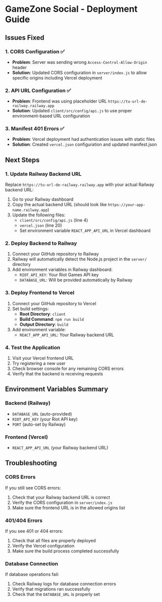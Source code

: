 # GameZone Social - Deployment Guide

## Issues Fixed

### 1. CORS Configuration ✅
- **Problem**: Server was sending wrong `Access-Control-Allow-Origin` header
- **Solution**: Updated CORS configuration in `server/index.js` to allow specific origins including Vercel deployment

### 2. API URL Configuration ✅
- **Problem**: Frontend was using placeholder URL `https://tu-url-de-railway.railway.app`
- **Solution**: Updated `client/src/config/api.js` to use proper environment-based URL configuration

### 3. Manifest 401 Errors ✅
- **Problem**: Vercel deployment had authentication issues with static files
- **Solution**: Created `vercel.json` configuration and updated manifest.json

## Next Steps

### 1. Update Railway Backend URL
Replace `https://tu-url-de-railway.railway.app` with your actual Railway backend URL:

1. Go to your Railway dashboard
2. Copy the actual backend URL (should look like `https://your-app-name.railway.app`)
3. Update the following files:
   - `client/src/config/api.js` (line 4)
   - `vercel.json` (line 20)
   - Set environment variable `REACT_APP_API_URL` in Vercel dashboard

### 2. Deploy Backend to Railway
1. Connect your GitHub repository to Railway
2. Railway will automatically detect the Node.js project in the `server/` directory
3. Add environment variables in Railway dashboard:
   - `RIOT_API_KEY`: Your Riot Games API key
   - `DATABASE_URL`: Will be provided automatically by Railway

### 3. Deploy Frontend to Vercel
1. Connect your GitHub repository to Vercel
2. Set build settings:
   - **Root Directory**: `client`
   - **Build Command**: `npm run build`
   - **Output Directory**: `build`
3. Add environment variable:
   - `REACT_APP_API_URL`: Your Railway backend URL

### 4. Test the Application
1. Visit your Vercel frontend URL
2. Try registering a new user
3. Check browser console for any remaining CORS errors
4. Verify that the backend is receiving requests

## Environment Variables Summary

### Backend (Railway)
- `DATABASE_URL` (auto-provided)
- `RIOT_API_KEY` (your Riot API key)
- `PORT` (auto-set by Railway)

### Frontend (Vercel)
- `REACT_APP_API_URL` (your Railway backend URL)

## Troubleshooting

### CORS Errors
If you still see CORS errors:
1. Check that your Railway backend URL is correct
2. Verify the CORS configuration in `server/index.js`
3. Make sure the frontend URL is in the allowed origins list

### 401/404 Errors
If you see 401 or 404 errors:
1. Check that all files are properly deployed
2. Verify the Vercel configuration
3. Make sure the build process completed successfully

### Database Connection
If database operations fail:
1. Check Railway logs for database connection errors
2. Verify that migrations ran successfully
3. Check that the `DATABASE_URL` is properly set
